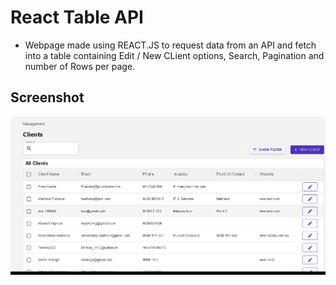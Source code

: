 # React Table API
* Webpage made using REACT.JS to request data from an API and fetch into a table containing Edit / New CLient options, Search, Pagination and number of Rows per page.


## Screenshot
![Screenshot](Screenshot.png)
